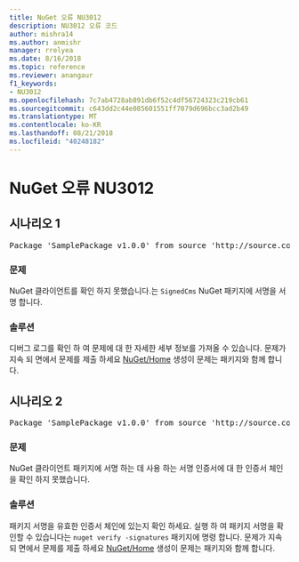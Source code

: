 ```yaml
---
title: NuGet 오류 NU3012
description: NU3012 오류 코드
author: mishra14
ms.author: anmishr
manager: rrelyea
ms.date: 8/16/2018
ms.topic: reference
ms.reviewer: anangaur
f1_keywords:
- NU3012
ms.openlocfilehash: 7c7ab4728ab891db6f52c4df56724323c219cb61
ms.sourcegitcommit: c643dd2c44e085601551ff7079d696bcc3ad2b49
ms.translationtype: MT
ms.contentlocale: ko-KR
ms.lasthandoff: 08/21/2018
ms.locfileid: "40248182"
---
```

# <a name="nuget-error-nu3012"></a>NuGet 오류 NU3012

## <a name="scenario-1"></a>시나리오 1

<pre>Package 'SamplePackage v1.0.0' from source 'http://source.com/index.json': The primary signature validation failed.</pre>

### <a name="issue"></a>문제

NuGet 클라이언트를 확인 하지 못했습니다.는 `SignedCms` NuGet 패키지에 서명을 서명 합니다.


### <a name="solution"></a>솔루션

디버그 로그를 확인 하 여 문제에 대 한 자세한 세부 정보를 가져올 수 있습니다. 문제가 지속 되 면에서 문제를 제출 하세요 [NuGet/Home](https://github.com/NuGet/Home/issues) 생성이 문제는 패키지와 함께 합니다.



## <a name="scenario-2"></a>시나리오 2

<pre>Package 'SamplePackage v1.0.0' from source 'http://source.com/index.json': The primary signature found a chain building issue:  A certificate chain processed, but terminated in a root certificate which is not trusted by the trust provider.</pre>

### <a name="issue"></a>문제

NuGet 클라이언트 패키지에 서명 하는 데 사용 하는 서명 인증서에 대 한 인증서 체인을 확인 하지 못했습니다.


### <a name="solution"></a>솔루션

패키지 서명을 유효한 인증서 체인에 있는지 확인 하세요. 실행 하 여 패키지 서명을 확인할 수 있습니다는 `nuget verify -signatures` 패키지에 명령 합니다. 문제가 지속 되 면에서 문제를 제출 하세요 [NuGet/Home](https://github.com/NuGet/Home/issues) 생성이 문제는 패키지와 함께 합니다.


